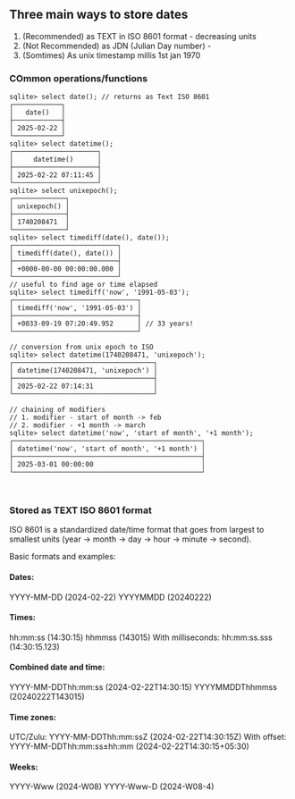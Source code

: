 
## Three main ways to store dates

1. (Recommended) as TEXT in ISO 8601 format - decreasing units 
2. (Not Recommended) as JDN (Julian Day number) - 
3. (Somtimes) As unix timestamp millis 1st jan 1970

### COmmon operations/functions

```
sqlite> select date(); // returns as Text ISO 8601
┌────────────┐
│   date()   │
├────────────┤
│ 2025-02-22 │
└────────────┘
sqlite> select datetime();
┌─────────────────────┐
│     datetime()      │
├─────────────────────┤
│ 2025-02-22 07:11:45 │
└─────────────────────┘
sqlite> select unixepoch();
┌─────────────┐
│ unixepoch() │
├─────────────┤
│ 1740208471  │
└─────────────┘
sqlite> select timediff(date(), date());
┌──────────────────────────┐
│ timediff(date(), date()) │
├──────────────────────────┤
│ +0000-00-00 00:00:00.000 │
└──────────────────────────┘
// useful to find age or time elapsed
sqlite> select timediff('now', '1991-05-03');
┌───────────────────────────────┐
│ timediff('now', '1991-05-03') │
├───────────────────────────────┤
│ +0033-09-19 07:20:49.952      │ // 33 years!
└───────────────────────────────┘

// conversion from unix epoch to ISO
sqlite> select datetime(1740208471, 'unixepoch');
┌───────────────────────────────────┐
│ datetime(1740208471, 'unixepoch') │
├───────────────────────────────────┤
│ 2025-02-22 07:14:31               │
└───────────────────────────────────┘

// chaining of modifiers
// 1. modifier - start of month -> feb
// 2. modifier - +1 month -> march
sqlite> select datetime('now', 'start of month', '+1 month');
┌───────────────────────────────────────────────┐
│ datetime('now', 'start of month', '+1 month') │
├───────────────────────────────────────────────┤
│ 2025-03-01 00:00:00                           │
└───────────────────────────────────────────────┘



```

### Stored as TEXT ISO 8601 format

ISO 8601 is a standardized date/time format that goes from largest to smallest units (year -> month -> day -> hour -> minute -> second).

Basic formats and examples:

#### Dates:
YYYY-MM-DD (2024-02-22)
YYYYMMDD (20240222)

#### Times:
hh:mm:ss (14:30:15)
hhmmss (143015)
With milliseconds: hh:mm:ss.sss (14:30:15.123)

#### Combined date and time:
YYYY-MM-DDThh:mm:ss (2024-02-22T14:30:15)
YYYYMMDDThhmmss (20240222T143015)

#### Time zones:
UTC/Zulu: YYYY-MM-DDThh:mm:ssZ (2024-02-22T14:30:15Z)
With offset: YYYY-MM-DDThh:mm:ss±hh:mm (2024-02-22T14:30:15+05:30)

#### Weeks:
YYYY-Www (2024-W08)
YYYY-Www-D (2024-W08-4)
